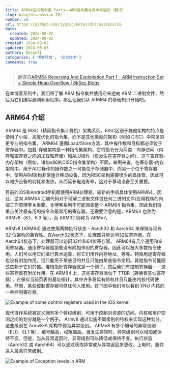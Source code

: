 ```yaml
---
title: ARM64逆向和利用 Part1——ARM指令集与简单堆溢出（翻译）
slug: blog/discussion-28/
number: 28
url: https://github.com/jygzyc/notes/discussions/28
date:
  created: 2024-08-02
  updated: 2024-08-03
created: 2024-08-02
updated: 2024-08-03
authors: [ecool]
categories: ['博客转载', '安全技术']
comments: true
---
```


<!-- arm64_reversing_and_exploitation_part_1 -->

> 翻译自[ARM64 Reversing And Exploitation Part 1 – ARM Instruction Set + Simple Heap Overflow | 8kSec Blogs](https://8ksec.io/arm64-reversing-and-exploitation-part-1-arm-instruction-set-simple-heap-overflow/)

在本博客系列中，我们将了解 ARM 指令集并使用它来逆向 ARM 二进制文件，然后为它们编写漏洞利用程序。那么让我们从 ARM64 的基础知识开始吧。

## ARM64 介绍

ARM64 是 RISC（精简指令集计算机）架构系列。RISC区别于其他架构的特点是使用了小型、高度优化的指令集，而不是其他类型的架构（例如 CISC）中常见的更专业的指令集。 ARM64 遵循Load/Store方法，其中操作数和目标都必须位于寄存器中。加载-存储架构是一种指令集架构，它将指令分为两类：内存访问（内存和寄存器之间的加载和存储）和ALU操作（仅发生在寄存器之间）。这与寄存器-内存架构（例如，诸如x86的CISC指令集架构）不同，举例来说，在寄存器-内存架构中，用于ADD操作的操作数之一可能位于存储器中，而另一个位于寄存器中。使用ARM架构非常适合移动设备，因为RISC架构需要很少的晶体管，因此可以减少设备的功耗和发热，从而延长电池寿命，这对于移动设备至关重要。

目前的iOS和Android手机都使用ARM处理器，较新的手机具体使用ARM64。因此，逆向 ARM64 汇编代码对于理解二进制文件或任何二进制文件/应用程序的内部工作原理至关重要。本博客系列不可能涵盖整个 ARM64 指令集，因此我们将重点关注最有用的指令和最常用的寄存器。还需要注意的是，ARM64 也称为 ARMv8（8.1、8.3 等），而 ARM32 则称为 ARMv7。

ARMv8 (ARM64) 通过使用两种执行状态 – Aarch32 和 Aarch64 来保持与现有 32 位架构的兼容性。在Aarch32状态下，处理器只能访问32位寄存器。在Aarch64状态下，处理器可以访问32位和64位寄存器。 ARM64有几个通用和专用寄存器。通用寄存器是那些没有附加作用的寄存器，因此可以被大多数指令使用。人们可以用它们进行算术运算，将它们用作内存地址，等等。特殊用途寄存器也没有附加作用，但只能用于某些目的并且只能由某些指令使用。其他指令可能隐式依赖于它们的值。堆栈指针寄存器就是一个例子。然后我们有控制寄存器——这些寄存器有附加作用。在 ARM64 上，这些寄存器类似于 TTBR（转换表基址寄存器），它保存当前页表的基址指针。其中许多将具有特权并且只能由内核代码使用。然而，某些控制寄存器可供任何人使用。在下图中我们可以看到 XNU 内核的一些控制寄存器。

![Example of some control registers used in the iOS kernel](https://bucket.lilac.fun/2024/08/arm64_reversing_and_exploitation_part_1-001.png)

现代操作系统被定义拥有多个特权级别，可用于控制对资源的访问。内核和用户空间之间的划分就是一个例子。 Armv8 通过实施不同级别的特权来实现这种划分，这些级别在 Armv8-A 架构中称为异常级别。 ARMv8 有多个编号的异常级别（EL0、EL1 等），编号越高，权限越高。当发生异常时，异常级别可以增加或保持不变。但是，当从异常返回时，异常级别可以降低或保持不变。执行状态（Aarch32 或 Aarch64）可以通过获取异常或从异常返回来更改。上电时，器件进入最高异常级别。

![Example of Exception levels in ARM](https://bucket.lilac.fun/2024/08/arm64_reversing_and_exploitation_part_1-002.png)